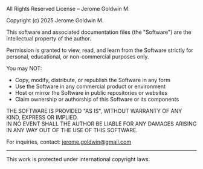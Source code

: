 All Rights Reserved License – Jerome Goldwin M.

Copyright (c) 2025 Jerome Goldwin M.

This software and associated documentation files (the "Software") are the intellectual property of the author.

Permission is granted to view, read, and learn from the Software strictly for personal, educational, or non-commercial purposes only.

You may NOT:
- Copy, modify, distribute, or republish the Software in any form
- Use the Software in any commercial product or environment
- Host or mirror the Software in public repositories or websites
- Claim ownership or authorship of this Software or its components

THE SOFTWARE IS PROVIDED "AS IS", WITHOUT WARRANTY OF ANY KIND, EXPRESS OR IMPLIED.  
IN NO EVENT SHALL THE AUTHOR BE LIABLE FOR ANY DAMAGES ARISING IN ANY WAY OUT OF THE USE OF THIS SOFTWARE.

For inquiries, contact: jerome.goldwin@gmail.com

---

This work is protected under international copyright laws.

